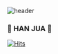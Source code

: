 ![header](https://capsule-render.vercel.app/api?type=Waving&&&color=timeGradient&height=300&section=header&text=HAN%20JUA&fontSize=90)

### 🥳 HAN JUA 🥳


[![Hits](https://hits.seeyoufarm.com/api/count/incr/badge.svg?url=https%3A%2F%2Fgithub.com%2FClaire-art&count_bg=%2326FB00&title_bg=%2300B43D&icon=&icon_color=%23E7E7E7&title=hits&edge_flat=false)](https://hits.seeyoufarm.com)

